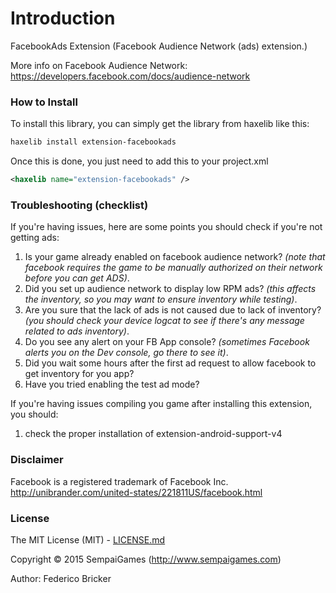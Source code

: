 Introduction
============
FacebookAds Extension (Facebook Audience Network (ads) extension.)

More info on Facebook Audience Network: https://developers.facebook.com/docs/audience-network


### How to Install

To install this library, you can simply get the library from haxelib like this:
```bash
haxelib install extension-facebookads
```

Once this is done, you just need to add this to your project.xml
```xml
<haxelib name="extension-facebookads" />
```

### Troubleshooting (checklist)
If you're having issues, here are some points you should check if you're not getting ads:

1. Is your game already enabled on facebook audience network? _(note that facebook requires the game to be manually authorized on their network before you can get ADS)_.
2. Did you set up audience network to display low RPM ads? _(this affects the inventory, so you may want to ensure inventory while testing)_.
3. Are you sure that the lack of ads is not caused due to lack of inventory? _(you should check your device logcat to see if there's any message related to ads inventory)_.
4. Do you see any alert on your FB App console? _(sometimes Facebook alerts you on the Dev console, go there to see it)_.
5. Did you wait some hours after the first ad request to allow facebook to get inventory for you app?
6. Have you tried enabling the test ad mode?

If you're having issues compiling you game after installing this extension, you should:

1. check the proper installation of extension-android-support-v4

### Disclaimer

Facebook is a registered trademark of Facebook Inc.
http://unibrander.com/united-states/221811US/facebook.html

### License

The MIT License (MIT) - [LICENSE.md](LICENSE.md)

Copyright &copy; 2015 SempaiGames (http://www.sempaigames.com)

Author: Federico Bricker
